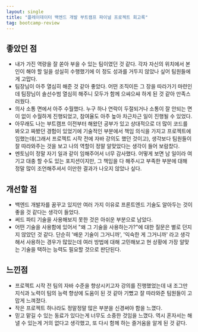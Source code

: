 ```yaml
---
layout: single
title: "플레이데이터 백엔드 개발 부트캠프 파이널 프로젝트 회고록"
tag: bootcamp-review
---
```


## 좋았던 점
- 내가 가진 역량을 잘 쏟아 부을 수 있는 팀이였던 것 같다. 각자 자신의 위치에서 본인이 해야 할 일을 성실히 수행했기에 이 정도 성과를 거두지 않았나 싶어 팀원들에게 고맙다.
- 팀장님이 아주 열심히 해준 것 같아 좋았다. 어떤 조직이든 그 장을 따라가기 마련인데 팀장님이 솔선수범 열심히 해주니 모두가 함께 으쌰으쌰 하게 된 것 같아 만족스러웠다.
- 의사 소통 면에서 아주 수월했다. 누구 하나 연락이 두절되거나 소통이 잘 안되는 면이 없이 수월하게 진행되었고, 참여율도 아주 높아 차근차근 일이 진행될 수 있었다.
- 아무래도 나는 부트캠프 이전부터 해왔던 공부가 있고 상대적으로 더 많이 코드를 봐오고 짜봤던 경험이 있었기에 기술적인 부분에서 책임 의식을 가지고 프로젝트에 임했는데(그래서 프로젝트 시작 전에 자바 강의도 했던 것이고), 생각보다 팀원들이 잘 따라와주는 것을 보고 나의 역할이 정말 알맞았다는 생각이 들어 보람찼다.
- 멘토님이 정말 자기 일과 같이 임해주어서 너무 감사했다. 어떻게 보면 남 일이라 여기고 대충 할 수도 있는 포지션이지만, 그 책임을 다 해주시고 부족한 부분에 대해 정말 많이 조언해주셔서 이만한 결과가 나오지 않았나 싶다.

## 개선할 점
- 백엔드 개발자를 꿈꾸고 있지만 여러 가지 이유로 프론트엔드 기술도 알아두는 것이 좋을 것 같다는 생각이 들었다.
- 써드 파티 기술을 사용해보지 못한 것은 아쉬운 부분으로 남았다.
- 어떤 기술을 사용함에 있어서 "왜 그 기술을 사용하는가?"에 대한 질문은 별로 던지지 않았던 것 같다. 단순히 '배운 기술이 그거니까', '익숙한 게 그거니까' 라고 생각해서 사용하는 경우가 많았는데 여러 방법에 대해 고민해보고 현 상황에 가장 알맞는 기술을 택하는 능력도 필요할 것으로 판단된다.

## 느낀점
- 프로젝트 시작 전 팀의 자바 수준을 향상시키고자 강의를 진행했었는데 내 조그만 지식과 노력이 팀의 능력 향상에 도움이 된 것 같아 기뻤고 잘 따라와준 팀원들이 고맙게 느껴졌다.
- 작은 프로젝트 하나라도 정말정말 많은 부분을 신경써야 함을 느꼈다.
- 믿고 맡길 수 있는 동료가 있다는게 너무도 소중한 것임을 느꼈다. 역시 혼자서는 해낼 수 있는게 거의 없다고 생각했고, 또 다시 함께 하는 즐거움을 알게 된 것 같다.